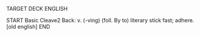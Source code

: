 TARGET DECK
ENGLISH

START
Basic
Cleave2
Back: v. (-ving) (foll. By to) literary stick fast; adhere. [old english]
END
